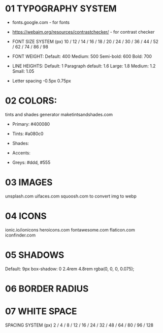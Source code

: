 # 01 TYPOGRAPHY SYSTEM

- fonts.google.com - for fonts
- https://webaim.org/resources/contrastchecker/ - for contrast checker
- FONT SIZE SYSTEM (px)
10 / 12 / 14 / 16 / 18 / 20 / 24 / 30 / 36 / 44 / 52 / 62 / 74 / 86 / 98

- FONT WEIGHT:
Default: 400
Medium: 500
Semi-bold: 600
Bold: 700

- LINE HEIGHTS:
Default: 1
Paragraph default: 1.6
Large: 1.8
Medium: 1.2
Small: 1.05

- Letter spacing
  -0.5px
  0.75px

# 02 COLORS:

tints and shades generator
maketintsandshades.com

- Primary: #400080

- Tints:
#a080c0

- Shades:

- Accents:

- Greys:
#ddd, #555


# 03 IMAGES

unsplash.com
uifaces.com
squoosh.com to convert img to webp

# 04 ICONS

ionic.io/ionicons
heroicons.com
fontawesome.com
flaticon.com
iconfinder.com

# 05 SHADOWS

Default: 9px
box-shadow: 0 2.4rem 4.8rem rgba(0, 0, 0, 0.075);

# 06 BORDER RADIUS

# 07 WHITE SPACE
SPACING SYSTEM (px)
2 / 4 / 8 / 12 / 16 / 24 / 32 / 48 / 64 / 80 / 96 / 128
